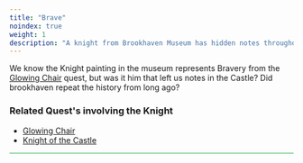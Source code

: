 ```yaml
---
title: "Brave"
noindex: true
weight: 1
description: "A knight from Brookhaven Museum has hidden notes throughout the castle."
--- 
```


We know the Knight painting in the museum represents Bravery from the [Glowing Chair](/lore/quests/glowing_chair) quest, but was it him that left us notes in the Castle? Did brookhaven repeat the history from long ago?


<h3>Related Quest's involving the Knight</h3>

- [Glowing Chair](/lore/quests/glowing_chair)
- [Knight of the Castle](/lore/quests/knight_of_the_castle)


<hr style="background-color: #28b44c" size=8>